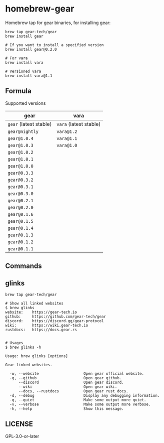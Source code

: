 # homebrew-gear

Homebrew tap for gear binaries, for installing gear:

```
brew tap gear-tech/gear
brew install gear

# If you want to install a specified version
brew install gear@0.2.0

# For vara
brew install vara

# Versioned vara
brew install vara@1.1
```

## Formula

Supported versions

|          gear          |          vara          |
| ---------------------- | ---------------------- |
| `gear` (latest stable) | `vara` (latest stable) |
| `gear@nightly`         | `vara@1.2`             |
| `gear@1.0.4`           | `vara@1.1`             |
| `gear@1.0.3`           | `vara@1.0`             |
| `gear@1.0.2`           |                        |
| `gear@1.0.1`           |                        |
| `gear@1.0.0`           |                        |
| `gear@0.3.3`           |                        |
| `gear@0.3.2`           |                        |
| `gear@0.3.1`           |                        |
| `gear@0.3.0`           |                        |
| `gear@0.2.1`           |                        |
| `gear@0.2.0`           |                        |
| `gear@0.1.6`           |                        |
| `gear@0.1.5`           |                        |
| `gear@0.1.4`           |                        |
| `gear@0.1.3`           |                        |
| `gear@0.1.2`           |                        |
| `gear@0.1.1`           |                        |

## Commands

## glinks

```
brew tap gear-tech/gear

# Show all linked websites
$ brew glinks
website:    https://gear-tech.io
github:     https://github.com/gear-tech/gear
discord:    https://discord.gg/gear-protocol
wiki:       https://wiki.gear-tech.io
rustdocs:   https://docs.gear.rs


# Usages
$ brew glinks -h

Usage: brew glinks [options]

Gear linked websites.

  -w, --website                    Open gear official website.
  -g, --github                     Open gear github.
      --discord                    Open gear discord.
      --wiki                       Open gear wiki.
      --docs, --rustdocs           Open gear rust docs.
  -d, --debug                      Display any debugging information.
  -q, --quiet                      Make some output more quiet.
  -v, --verbose                    Make some output more verbose.
  -h, --help                       Show this message.
```

## LICENSE

GPL-3.0-or-later
